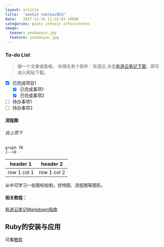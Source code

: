 ```yaml
---
layout: article
title:  "week13 tableau笔记"
date:   2017-12-26 11:22:43 +0800
categories: posts infovis infovisnotes
image:
  teaser: youdaoyun.jpg
  feature: youdaoyun.jpg
---
```


### To-do List

> 做一个文章或表格，
> 你得先有个软件：有道云
点击[有道云笔记下载](https://note.youdao.com/?keyfrom=ydoc)，即可进入网站下载。

- [x] 已完成项目1
  - [x] 已完成事项1
  - [x] 已完成事项2
- [ ] 待办事项1
- [ ] 待办事项2
#### 流程图
######  自上而下
```
graph TB
J-->D
```

header 1 | header 2
---|---
row 1 col 1 | row 1 col 2


从中可学习一些图标绘制，甘特图、流程图等图形。

#### 相关教程：	
[有道云笔记Markdown指南](http://note.youdao.com/iyoudao/?p=2411)

## Ruby的安装与应用
可看[教程](http://wiki.jikexueyuan.com/project/jekyll/quickstart.html)
